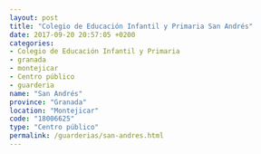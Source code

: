 ```yaml
---
layout: post
title: "Colegio de Educación Infantil y Primaria San Andrés"
date: 2017-09-20 20:57:05 +0200
categories:
- Colegio de Educación Infantil y Primaria
- granada
- montejicar
- Centro público
- guarderia
name: "San Andrés"
province: "Granada"
location: "Montejicar"
code: "18006625"
type: "Centro público"
permalink: /guarderias/san-andres.html
---
```

